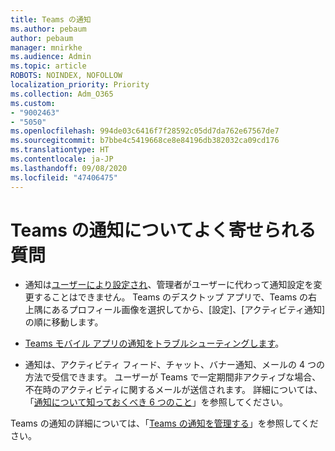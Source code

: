 ```yaml
---
title: Teams の通知
ms.author: pebaum
author: pebaum
manager: mnirkhe
ms.audience: Admin
ms.topic: article
ROBOTS: NOINDEX, NOFOLLOW
localization_priority: Priority
ms.collection: Adm_O365
ms.custom:
- "9002463"
- "5050"
ms.openlocfilehash: 994de03c6416f7f28592c05dd7da762e67567de7
ms.sourcegitcommit: b7bbe4c5419668ce8e84196db382032ca09cd176
ms.translationtype: HT
ms.contentlocale: ja-JP
ms.lasthandoff: 09/08/2020
ms.locfileid: "47406475"
---
```

# <a name="teams-notifications-faq"></a>Teams の通知についてよく寄せられる質問


- 通知は[ユーザーにより設定され](https://support.microsoft.com/office/1cc31834-5fe5-412b-8edb-43fecc78413d)、管理者がユーザーに代わって通知設定を変更することはできません。 Teams のデスクトップ アプリで、Teams の右上隅にあるプロフィール画像を選択してから、[設定]、[アクティビティ通知] の順に移動します。

- [Teams モバイル アプリの通知をトラブルシューティングします](https://support.microsoft.com/office/6d125ac2-e440-4fab-8e4c-2227a52d460c)。

- 通知は、アクティビティ フィード、チャット、バナー通知、メールの 4 つの方法で受信できます。 ユーザーが Teams で一定期間非アクティブな場合、不在時のアクティビティに関するメールが送信されます。 詳細については、「[通知について知っておくべき 6 つのこと](https://support.microsoft.com/office/abb62c60-3d15-4968-b86a-42fea9c22cf4)」を参照してください。

Teams の通知の詳細については、「[Teams の通知を管理する](https://support.office.com/article/1cc31834-5fe5-412b-8edb-43fecc78413d#ID0EAABAAA)」を参照してください。
